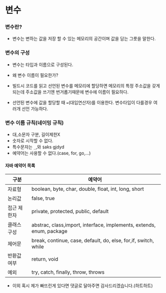 # 변수

### 변수란?

- 변수는 변하는 값을 저장 할 수 있는 메모리의 공간이며 값을 담는 그릇을 말한다. 

### 변수의 구성 

- 변수는 타입과 이름으로 구성된다. 

- 왜 변수 이름이 필요한가?
 - 빌드시 코드를 읽고 선언된 변수를 메모리에 할당하면 메모리의 특정 주소값을 갖게되는데 주소값을 쓰기엔 번거롭기때문에 변수에 이름이 필요하다.

- 선언된 변수에 값을 할당할 때 `=`(대입연산자)를 이용한다. 변수타입이 다를경우 여러개 선언 가능하다.

### 변수 이름 규칙(네이밍 규칙)

- 대,소문자 구분, 길이제한X 
- 숫자로 시작할 수 없다.
- 특수문자는 `_`,와 `$`aks gjdyd
- 예약어는 사용할 수 없다.(case, for, go,...)


#### 자바 예약어 목록

| 구분 | 예약어 |
|---|---|
| 자료형 | boolean, byte, char, double, float, int, long, short |
| 논리값 | false, true |
| 접근 제한자 | private, protected, public, default |
| 클래스 구성 | abstrac, class,import, interface, implements, extends, enum, package |
| 제어문 | break, continue, case, default, do, else, for,if, switch, while |
| 반환값 여부 | return, void|
| 예외 | try, catch, finally, throw, throws|

  - 이외 혹시 제가 빠뜨린게 있다면 댓글로 달아주면 감사드리겠습니다.(하트하트)



